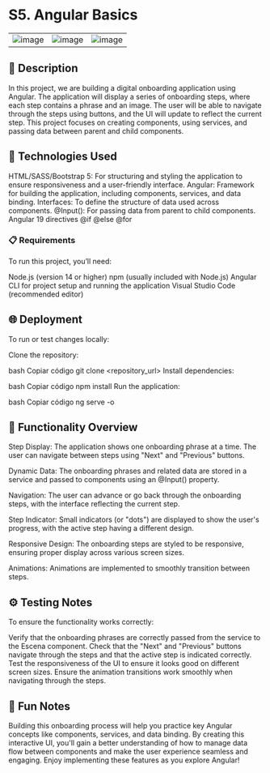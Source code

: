 # S5. Angular Basics


|   |   |   |
|---|---|---|
| ![image](https://github.com/user-attachments/assets/4171a779-ef10-4bbd-9891-fb14ae850665) | ![image](https://github.com/user-attachments/assets/197382d5-c5c9-4478-80e0-06c42920213e) | ![image](https://github.com/user-attachments/assets/c44e15bc-a379-46da-8bd1-4019af368fc3) |



## 📄 Description

In this project, we are building a digital onboarding application using Angular. 
The application will display a series of onboarding steps, where each step contains a phrase and an image. 
The user will be able to navigate through the steps using buttons, and the UI will update to reflect the current step. 
This project focuses on creating components, using services, and passing data between parent and child components.



## 🚀 Technologies Used

HTML/SASS/Bootstrap 5: For structuring and styling the application to ensure responsiveness and a user-friendly interface.
Angular: Framework for building the application, including components, services, and data binding.
Interfaces: To define the structure of data used across components.
@Input(): For passing data from parent to child components.
Angular 19 directives @if @else @for


### 📋 Requirements

To run this project, you’ll need:

Node.js (version 14 or higher)
npm (usually included with Node.js)
Angular CLI for project setup and running the application
Visual Studio Code (recommended editor)



## 🌐 Deployment

To run or test changes locally:

Clone the repository:

bash
Copiar código
git clone <repository_url>
Install dependencies:

bash
Copiar código
npm install
Run the application:

bash
Copiar código
ng serve -o


## 📝 Functionality Overview

Step Display:
The application shows one onboarding phrase at a time. The user can navigate between steps using "Next" and "Previous" buttons.

Dynamic Data:
The onboarding phrases and related data are stored in a service and passed to components using an @Input() property.

Navigation:
The user can advance or go back through the onboarding steps, with the interface reflecting the current step.

Step Indicator:
Small indicators (or "dots") are displayed to show the user's progress, with the active step having a different design.

Responsive Design:
The onboarding steps are styled to be responsive, ensuring proper display across various screen sizes.

Animations:
Animations are implemented to smoothly transition between steps.



## ⚙️ Testing Notes

To ensure the functionality works correctly:

Verify that the onboarding phrases are correctly passed from the service to the Escena component.
Check that the "Next" and "Previous" buttons navigate through the steps and that the active step is indicated correctly.
Test the responsiveness of the UI to ensure it looks good on different screen sizes.
Ensure the animation transitions work smoothly when navigating through the steps.



## 💬 Fun Notes

Building this onboarding process will help you practice key Angular concepts like components, services, and data binding. 
By creating this interactive UI, you'll gain a better understanding of how to manage data flow between components and make the user experience seamless and engaging. 
Enjoy implementing these features as you explore Angular!






